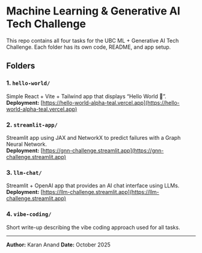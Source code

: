 # Machine Learning & Generative AI Tech Challenge

This repo contains all four tasks for the UBC ML + Generative AI Tech Challenge.
Each folder has its own code, README, and app setup.

## Folders

### 1. `hello-world/`

Simple React + Vite + Tailwind app that displays “Hello World 👋”. \
**Deployment:** [https://hello-world-alpha-teal.vercel.app](https://hello-world-alpha-teal.vercel.app)

### 2. `streamlit-app/`

Streamlit app using JAX and NetworkX to predict failures with a Graph Neural Network. \
**Deployment:** [https://gnn-challenge.streamlit.app](https://gnn-challenge.streamlit.app)

### 3. `llm-chat/`

Streamlit + OpenAI app that provides an AI chat interface using LLMs. \
**Deployment:** [https://llm-challenge.streamlit.app](https://llm-challenge.streamlit.app)

### 4. `vibe-coding/`

Short write-up describing the vibe coding approach used for all tasks.

---

**Author:** Karan Anand
**Date:** October 2025

